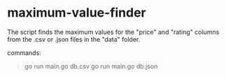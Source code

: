 # maximum-value-finder

The script finds the maximum values for the "price" and "rating" columns from the .csv or .json files in the "data" folder.

commands: 
> go run main.go db.csv
> go run main.go db.json
